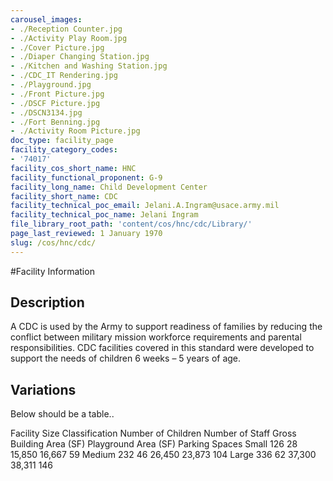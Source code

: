 ```yaml
---
carousel_images:
- ./Reception Counter.jpg
- ./Activity Play Room.jpg
- ./Cover Picture.jpg
- ./Diaper Changing Station.jpg
- ./Kitchen and Washing Station.jpg
- ./CDC_IT Rendering.jpg
- ./Playground.jpg
- ./Front Picture.jpg
- ./DSCF Picture.jpg
- ./DSCN3134.jpg
- ./Fort Benning.jpg
- ./Activity Room Picture.jpg
doc_type: facility_page
facility_category_codes:
- '74017'
facility_cos_short_name: HNC
facility_functional_proponent: G-9
facility_long_name: Child Development Center
facility_short_name: CDC
facility_technical_poc_email: Jelani.A.Ingram@usace.army.mil
facility_technical_poc_name: Jelani Ingram
file_library_root_path: 'content/cos/hnc/cdc/Library/'
page_last_reviewed: 1 January 1970
slug: /cos/hnc/cdc/
---
```


#Facility Information

## Description

A CDC is used by the Army to support readiness of families by reducing the conflict between military mission workforce requirements and parental responsibilities. CDC facilities covered in this standard were developed to support the needs of children 6 weeks – 5 years of age.

## Variations

Below should be a table..

Facility Size Classification Number of Children Number of Staff ​Gross Building Area (SF) ​Playground Area (SF) ​Parking Spaces
Small​ ​126 ​28 15,850 16,667 59
Medium​ ​232 ​46 26,450 23,873 104
Large​ ​336 ​62 37,300 38,311 146